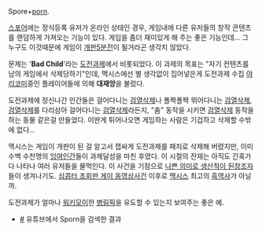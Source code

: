 Spore+[porn](%ED%8F%AC%EB%A5%B4%EB%85%B8.md).

[스포어](%EC%8A%A4%ED%8F%AC%EC%96%B4.md)에는 정식등록 유저가 온라인 상태인 경우, 게임내에 다른 유저들의
창작 콘텐츠를 랜덤하게 가져오는 기능이 있다. 게임을 좀더 재미있게 해 주는 좋은 기능인데... 그 누구도 이것때문에 게임이 [개판5분전](%EA%B0%9C%ED%8C%90%205%EB%B6%84%EC%A0%84.md)이 될거라곤 생각치 않았다.

문제는 '**Bad Child**'라는 [도전과제](%EB%8F%84%EC%A0%84%EA%B3%BC%EC%A0%9C.md)에서
비롯되었다. 이 과제의 목표는 "자기 컨텐츠를 남의 게임에서 삭제당하기"인데, 맥시스에선 별 생각없이 집어넣은게 도전과제 수집
[야리코미](%EC%95%BC%EB%A6%AC%EC%BD%94%EB%AF%B8.md)중인 플레이어들에 의해 **대재앙**을 불렀다.

도전과제에 정신나간 인간들은 걸어다니는 [검열삭제](%EA%B0%80%EC%8A%B4.md)나 폴짝폴짝 뛰어다니는
[검열삭제](%EB%B3%B4%EC%A7%80.md), [검열삭제](%EB%B6%88%EC%95%8C.md)를 다리삼아 걸어다니는
[검열삭제](%EC%A2%86.md)라든지, "춤" 동작을 시키면 [검열삭제](%EC%84%B9%EC%8A%A4.md) 동작을
하는 동물 같은걸 만들었다. 이딴게 튀어나오면 게임하는 사람은 기겁하고 삭제할 수밖에 없다...

맥시스는 게임이 개판이 된 걸 알고서 잽싸게 도전과제를 패치로 삭제해 버렸지만, 이미 수백 수천명의
[잉여인간](%EC%9E%89%EC%97%AC%EC%9D%B8%EA%B0%84.md)들이 과제달성을 마친 후였다. 이 시절의 잔재는
아직도 간혹가다 나타나 여러 유저들을 물먹인다. 이 사건을 기점으로 [나쁜 의미로 생산적이 된창조자](%EB%B3%80%ED%83%9C.md)들이 생겨나기도. [심콥터 초회판 게이 동영상사건](%EC%8B%AC%EC%BD%A5%ED%84%B0.md) 이후로
[맥시스](%EB%A7%A5%EC%8B%9C%EC%8A%A4.md) 최고의
[흑역사](%ED%9D%91%EC%97%AD%EC%82%AC.md)가 아닐까.

도전과제가 얼마나 [워키모이](%EC%9B%8C%ED%82%A4%EB%AA%A8%EC%9D%B4.md)한
[병림픽](%EB%B3%91%EB%A6%BC%ED%94%BD.md)을 유도할 수 있는지 보여주는 좋은 예.

  * [#](http://www.youtube.com/results?search_query=sporn&aq=f) 유튜브에서 Sporn을 검색한 결과

